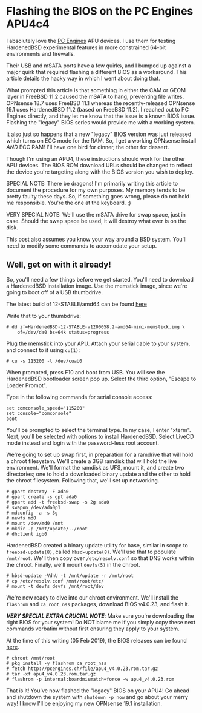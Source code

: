 # Flashing the BIOS on the PC Engines APU4c4

I absolutely love the [PC Engines](https://pcengines.ch/) APU devices.
I use them for testing HardenedBSD experimental features in more
constrained 64-bit environments and firewalls.

Their USB and mSATA ports have a few quirks, and I bumped up against a
major quirk that required flashing a different BIOS as a workaround.
This article details the hacky way in which I went about doing that.

What prompted this article is that something in either the CAM or GEOM
layer in FreeBSD 11.2 caused the mSATA to hang, preventing file
writes. OPNsense 18.7 uses FreeBSD 11.1 whereas the recently-released
OPNsense 19.1 uses HardenedBSD 11.2 (based on FreeBSD 11.2). I reached
out to PC Engines directly, and they let me know that the issue is a
known BIOS issue. Flashing the "legacy" BIOS series would provide me
with a working system.

It also just so happens that a new "legacy" BIOS version was just
released which turns on ECC mode for the RAM. So, I get a working
OPNsense install *AND* ECC RAM! I'll have one bird for dinner, the
other for dessert.

Though I'm using an APU4, these instructions should work for the other
APU devices. The BIOS ROM download URLs should be changed to reflect
the device you're targeting along with the BIOS version you wish to
deploy.

SPECIAL NOTE: There be dragons! I'm primarily writing this article to
document the procedure for my own purposes. My memory tends to be
pretty faulty these days. So, if something goes wrong, please do not
hold me responsible. You're the one at the keyboard. ;)

VERY SPECIAL NOTE: We'll use the mSATA drive for swap space, just in
case. Should the swap space be used, it will destroy what ever is on
the disk.

This post also assumes you know your way around a BSD system. You'll
need to modify some commands to accomodate your setup.

## Well, get on with it already!

So, you'll need a few things before we get started. You'll need to
download a HardenedBSD installation image. Use the memstick image,
since we're going to boot off of a USB thumbdrive.

The latest build of 12-STABLE/amd64 can be found
[here](https://installer.hardenedbsd.org/hardened_12_stable_master-LAST/)

Write that to your thumbdrive:

```
# dd if=HardenedBSD-12-STABLE-v1200058.2-amd64-mini-memstick.img \
    of=/dev/da0 bs=64k status=progress
```

Plug the memstick into your APU. Attach your serial cable to your
system, and connect to it using `cu(1)`:

```
# cu -s 115200 -l /dev/cuaU0
```

When prompted, press F10 and boot from USB. You will see the
HardenedBSD bootloader screen pop up. Select the third option, "Escape
to Loader Prompt".

Type in the following commands for serial console access:

```
set comconsole_speed="115200"
set console="comconsole"
boot
```

You'll be prompted to select the terminal type. In my case, I enter
"xterm". Next, you'll be selected with options to install HardenedBSD.
Select LiveCD mode instead and login with the password-less root
account.

We're going to set up swap first, in preparation for a ramdrive that
will hold a chroot filesystem. We'll create a 3GB ramdisk that will
hold the live environment. We'll format the ramdisk as UFS, mount it,
and create two directories; one to hold a downloaded binary update and
the other to hold the chroot filesystem. Following that, we'll set up
networking.

```
# gpart destroy -F ada0
# gpart create -s gpt ada0
# gpart add -t freebsd-swap -s 2g ada0
# swapon /dev/ada0p1
# mdconfig -a -s 3g
# newfs md0
# mount /dev/md0 /mnt
# mkdir -p /mnt/update/../root
# dhclient igb0
```

HardenedBSD created a binary update utility for base, similar in scope
to `freebsd-update(8)`, called `hbsd-update(8)`. We'll use that to
populate `/mnt/root`. We'll then copy over `/etc/resolv.conf` so that
DNS works within the chroot. Finally, we'll mount `devfs(5)` in the
chroot.

```
# hbsd-update -VdnU -t /mnt/update -r /mnt/root
# cp /etc/resolv.conf /mnt/root/etc/
# mount -t devfs devfs /mnt/root/dev
```

We're now ready to dive into our chroot environment. We'll install the
`flashrom` and `ca_root_nss` packages, download BIOS v4.0.23, and
flash it.

**_VERY SPECIAL EXTRA CRUCIAL NOTE_**: Make sure you're downloading the
right BIOS for your system! Do NOT blame me if you simply copy these
next commands verbatim without first ensuring they apply to your
system.

At the time of this writing (05 Feb 2019), the BIOS releases can be
found [here](https://pcengines.github.io/).

```
# chroot /mnt/root
# pkg install -y flashrom ca_root_nss
# fetch http://pcengines.ch/file/apu4_v4.0.23.rom.tar.gz
# tar -xf apu4_v4.0.23.rom.tar.gz
# flashrom -p internal:boardmismatch=force -w apu4_v4.0.23.rom
```

That is it! You've now flashed the "legacy" BIOS on your APU4! Go
ahead and shutdown the system with `shutdown -p now` and go about your
merry way! I know I'll be enjoying my new OPNsense 19.1 installation.
